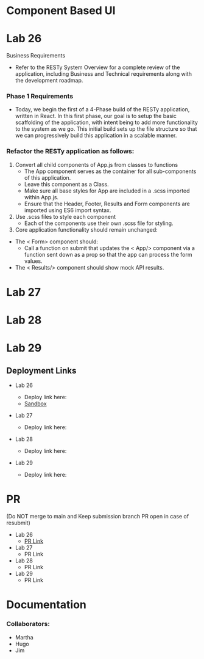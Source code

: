 # Component Based UI

# Lab 26

Business Requirements

- Refer to the RESTy System Overview for a complete review of the application, including Business and Technical requirements along with the development roadmap.

### Phase 1 Requirements

- Today, we begin the first of a 4-Phase build of the RESTy application, written in React. In this first phase, our goal is to setup the basic scaffolding of the application, with intent being to add more functionality to the system as we go. This initial build sets up the file structure so that we can progressively build this application in a scalable manner.

### Refactor the RESTy application as follows:

1. Convert all child components of App.js from classes to functions
   - The App component serves as the container for all sub-components of this application.
   - Leave this component as a Class.
   - Make sure all base styles for App are included in a .scss imported within App.js.
   - Ensure that the Header, Footer, Results and Form components are imported using ES6 import syntax.
2. Use .scss files to style each component
   - Each of the components use their own .scss file for styling.
3. Core application functionality should remain unchanged:

- The < Form> component should:
  - Call a function on submit that updates the < App/> component via a function sent down as a prop so that the app can process the form values.
- The < Results/> component should show mock API results.

# Lab 27

# Lab 28

# Lab 29

## Deployment Links

- Lab 26

  - Deploy link here:
  - [Sandbox](https://codesandbox.io/p/github/Dcastro99/rest-yeezy/draft/sad-kalam?import=true&file=%2Frest-yeezy%2Fsrc%2Fapp.js&selection=%5B%7B%22endColumn%22%3A1%2C%22endLineNumber%22%3A4%2C%22startColumn%22%3A1%2C%22startLineNumber%22%3A4%7D%5D)

- Lab 27
  - Deploy link here:
- Lab 28
  - Deploy link here:
- Lab 29
  - Deploy link here:
  <!-- ## Feature Tasks Lab 26 -->

# PR

(Do NOT merge to main and Keep submission branch PR open in case of resubmit)

- Lab 26
  - [PR Link](https://github.com/Dcastro99/rest-yeezy/pull/1)
- Lab 27
  - PR Link
- Lab 28
  - PR Link
- Lab 29
  - PR Link

# Documentation

### Collaborators:

- Martha
- Hugo
- Jim
